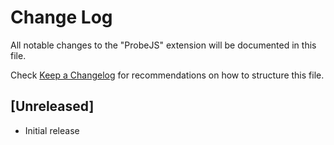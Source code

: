 # Change Log

All notable changes to the "ProbeJS" extension will be documented in this file.

Check [Keep a Changelog](http://keepachangelog.com/) for recommendations on how to structure this file.

## [Unreleased]

- Initial release